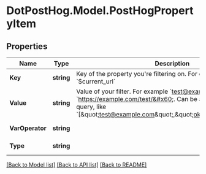 # DotPostHog.Model.PostHogPropertyItem

## Properties

Name | Type | Description | Notes
------------ | ------------- | ------------- | -------------
**Key** | **string** | Key of the property you&#39;re filtering on. For example &#x60;email&#x60; or &#x60;$current_url&#x60; | 
**Value** | **string** | Value of your filter. For example &#x60;test@example.com&#x60; or &#x60;https://example.com/test/&#x60;. Can be an array for an OR query, like &#x60;[\&quot;test@example.com\&quot;,\&quot;ok@example.com\&quot;]&#x60; | 
**VarOperator** | **string** |  | [optional] [default to OperatorEnum.Exact]
**Type** | **string** |  | [optional] [default to TypeEnum.Event]

[[Back to Model list]](../README.md#documentation-for-models) [[Back to API list]](../README.md#documentation-for-api-endpoints) [[Back to README]](../README.md)

